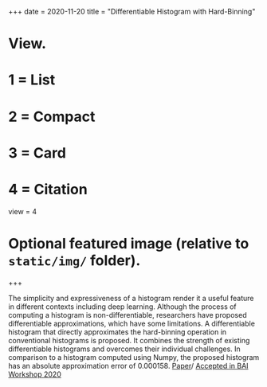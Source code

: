 +++
date = 2020-11-20
title = "Differentiable Histogram with Hard-Binning"

# View.
#   1 = List
#   2 = Compact
#   3 = Card
#   4 = Citation
view = 4

# Optional featured image (relative to `static/img/` folder).
+++

  The simplicity and expressiveness of a histogram render it a useful feature in different contexts including deep learning. Although the process of computing a histogram is non-differentiable, researchers have proposed differentiable approximations, which have some limitations. A differentiable histogram that directly approximates the hard-binning operation in conventional histograms is proposed. It combines the strength of existing differentiable histograms and overcomes their individual challenges. In comparison to a histogram computed using Numpy, the proposed histogram has an absolute approximation error of 0.000158.
[Paper](https://arxiv.org/pdf/2012.06311.pdf)/ [Accepted in BAI Workshop 2020](https://blackinai2020.vercel.app/cpfbai2020)
